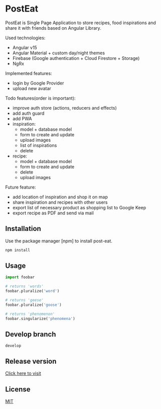 # PostEat

PostEat is Single Page Application to store recipes, food inspirations and share it with friends based on Angular Library.


Used technologies:
- Angular v15
- Angular Material + custom day/night themes
- Firebase (Google authentication + Cloud Firestore + Storage)
- NgRx

Implemented features:
- login by Google Provider
- upload new avatar

Todo features(order is important):
- improve auth store (actions, reducers and effects)
- add auth guard
- add PWA
- inspiration: 
  - model + database model
  - form to create and update
  - upload images
  - list of inspirations
  - delete
- recipe:
  - model + database model
  - form to create and update
  - delete
  - upload images

Future feature:
- add location of inspiration and shop it on map
- share inspiration and recipes with other users
- export list of necessary product as shopping list to Google Keep
- export recipe as PDF and send via mail


## Installation

Use the package manager [npm] to install post-eat.

```bash
npm install
```

## Usage

```python
import foobar

# returns 'words'
foobar.pluralize('word')

# returns 'geese'
foobar.pluralize('goose')

# returns 'phenomenon'
foobar.singularize('phenomena')
```

## Develop branch

```develop```

## Release version

[Click here to visit](https://post-eat-ee093.web.app/)

## License

[MIT](https://choosealicense.com/licenses/mit/)
